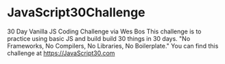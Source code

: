 # JavaScript30Challenge
30 Day Vanilla JS Coding Challenge via Wes Bos
This challenge is to practice using basic JS and build build 30 things in 30 days. "No Frameworks, No Compilers, No Libraries, No Boilerplate."
You can find this challenge at https://JavaScript30.com
